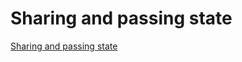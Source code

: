 # Sharing and passing state

[Sharing and passing state](http://patrickwalters.net/my-best-practices-in-aurelia/)


